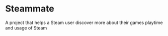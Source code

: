 # Steammate
A project that helps a Steam user discover more about their games playtime and usage of Steam
